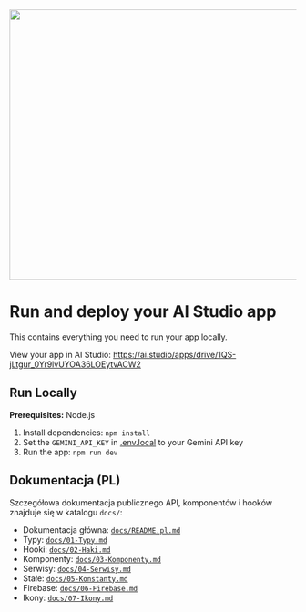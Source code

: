 <div align="center">
<img width="1200" height="475" alt="GHBanner" src="https://github.com/user-attachments/assets/0aa67016-6eaf-458a-adb2-6e31a0763ed6" />
</div>

# Run and deploy your AI Studio app

This contains everything you need to run your app locally.

View your app in AI Studio: https://ai.studio/apps/drive/1QS-jLtgur_0Yr9lvUYOA36LOEytvACW2

## Run Locally

**Prerequisites:**  Node.js


1. Install dependencies:
   `npm install`
2. Set the `GEMINI_API_KEY` in [.env.local](.env.local) to your Gemini API key
3. Run the app:
   `npm run dev`

## Dokumentacja (PL)

Szczegółowa dokumentacja publicznego API, komponentów i hooków znajduje się w katalogu `docs/`:

- Dokumentacja główna: [`docs/README.pl.md`](docs/README.pl.md)
- Typy: [`docs/01-Typy.md`](docs/01-Typy.md)
- Hooki: [`docs/02-Haki.md`](docs/02-Haki.md)
- Komponenty: [`docs/03-Komponenty.md`](docs/03-Komponenty.md)
- Serwisy: [`docs/04-Serwisy.md`](docs/04-Serwisy.md)
- Stałe: [`docs/05-Konstanty.md`](docs/05-Konstanty.md)
- Firebase: [`docs/06-Firebase.md`](docs/06-Firebase.md)
- Ikony: [`docs/07-Ikony.md`](docs/07-Ikony.md)
